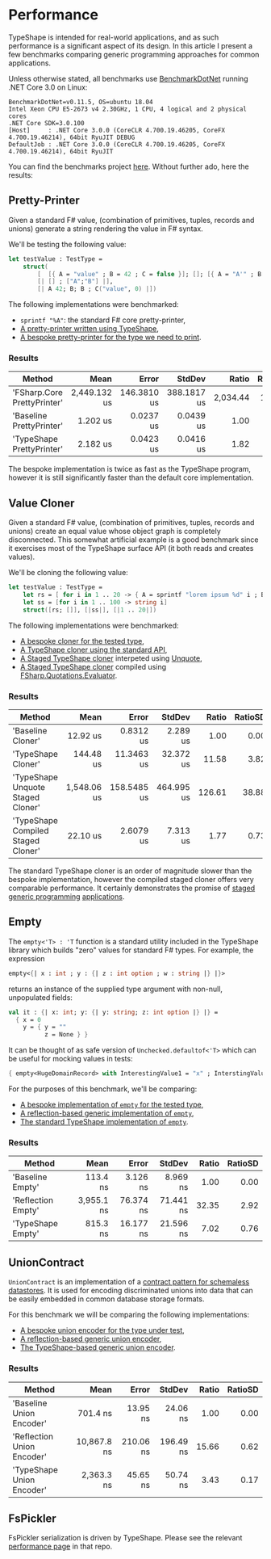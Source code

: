# Performance

TypeShape is intended for real-world applications, and as such performance is a significant aspect of its design.
In this article I present a few benchmarks comparing generic programming approaches for common applications.

Unless otherwise stated, all benchmarks use [BenchmarkDotNet](https://benchmarkdotnet.org/) running .NET Core 3.0 on Linux:
```
BenchmarkDotNet=v0.11.5, OS=ubuntu 18.04
Intel Xeon CPU E5-2673 v4 2.30GHz, 1 CPU, 4 logical and 2 physical cores
.NET Core SDK=3.0.100
[Host]     : .NET Core 3.0.0 (CoreCLR 4.700.19.46205, CoreFX 4.700.19.46214), 64bit RyuJIT DEBUG
DefaultJob : .NET Core 3.0.0 (CoreCLR 4.700.19.46205, CoreFX 4.700.19.46214), 64bit RyuJIT
```
You can find the benchmarks project [here](https://github.com/eiriktsarpalis/TypeShape/tree/master/tests/TypeShape.Benchmarks).
Without further ado, here the results:

## Pretty-Printer

Given a standard F# value, (combination of primitives, tuples, records and unions)
generate a string rendering the value in F# syntax. 

We'll be testing the following value:
```fsharp
let testValue : TestType = 
    struct(
        [  [{ A = "value" ; B = 42 ; C = false }]; []; [{ A = "A'" ; B = 0 ; C = true }] ],
        [| [] ; ["A";"B"] |], 
        [| A 42; B; B ; C("value", 0) |])
```

The following implementations were benchmarked:

* `sprintf "%A"`: the standard F# core pretty-printer,
* [A pretty-printer written using TypeShape](https://github.com/eiriktsarpalis/TypeShape/blob/57845c26d55d2d0ac9b4a2ead47cee446dbd2db7/samples/TypeShape.Samples/HKT/PrettyPrinter.fs),
* [A bespoke pretty-printer for the type we need to print](https://github.com/eiriktsarpalis/TypeShape/blob/57845c26d55d2d0ac9b4a2ead47cee446dbd2db7/tests/TypeShape.Benchmarks/PrettyPrinter.fs#L25-L45).
  
### Results
  
|                      Method |         Mean |       Error |      StdDev |    Ratio | RatioSD |
|---------------------------- |-------------:|------------:|------------:|---------:|--------:|
| &#39;FSharp.Core PrettyPrinter&#39; | 2,449.132 us | 146.3810 us | 388.1817 us | 2,034.44 |  179.25 |
|    &#39;Baseline PrettyPrinter&#39; |     1.202 us |   0.0237 us |   0.0439 us |     1.00 |    0.00 |
|   &#39;TypeShape PrettyPrinter&#39; |     2.182 us |   0.0423 us |   0.0416 us |     1.82 |    0.09 |

The bespoke implementation is twice as fast as the TypeShape program,
however it is still significantly faster than the default core implementation.

## Value Cloner

Given a standard F# value, (combination of primitives, tuples, records and unions)
create an equal value whose object graph is completely disconnected.
This somewhat artificial example is a good benchmark since it exercises most of the 
TypeShape surface API (it both reads and creates values).

We'll be cloning the following value:
```fsharp
let testValue : TestType =
    let rs = [ for i in 1 .. 20 -> { A = sprintf "lorem ipsum %d" i ; B = i ; C = i % 2 = 0 } ]
    let ss = [for i in 1 .. 100 -> string i]
    struct([rs; []], [|ss|], [|1 .. 20|])
```

The following implementations were benchmarked:
* [A bespoke cloner for the tested type](https://github.com/eiriktsarpalis/TypeShape/blob/57845c26d55d2d0ac9b4a2ead47cee446dbd2db7/tests/TypeShape.Benchmarks/Clone.fs#L14-L24),
* [A TypeShape cloner using the standard API](https://github.com/eiriktsarpalis/TypeShape/blob/57845c26d55d2d0ac9b4a2ead47cee446dbd2db7/src/TypeShape/Applications/Clone.fs),
* [A Staged TypeShape cloner](https://github.com/eiriktsarpalis/TypeShape/blob/57845c26d55d2d0ac9b4a2ead47cee446dbd2db7/tests/TypeShape.Tests/StagedClone.fs) interpeted using [Unquote](https://github.com/SwensenSoftware/unquote),
* [A Staged TypeShape cloner](https://github.com/eiriktsarpalis/TypeShape/blob/57845c26d55d2d0ac9b4a2ead47cee446dbd2db7/tests/TypeShape.Tests/StagedClone.fs) compiled using [FSharp.Quotations.Evaluator](https://github.com/fsprojects/FSharp.Quotations.Evaluator).

### Results

|                             Method |        Mean |       Error |     StdDev |  Ratio | RatioSD |
|----------------------------------- |------------:|------------:|-----------:|-------:|--------:|
|                  &#39;Baseline Cloner&#39; |    12.92 us |   0.8312 us |   2.289 us |   1.00 |    0.00 |
|                 &#39;TypeShape Cloner&#39; |   144.48 us |  11.3463 us |  32.372 us |  11.58 |    3.82 |
|  &#39;TypeShape Unquote Staged Cloner&#39; | 1,548.06 us | 158.5485 us | 464.995 us | 126.61 |   38.88 |
| &#39;TypeShape Compiled Staged Cloner&#39; |    22.10 us |   2.6079 us |   7.313 us |   1.77 |    0.73 |

The standard TypeShape cloner is an order of magnitude slower than the bespoke implementation, 
however the compiled staged cloner offers very comparable performance.
It certainly demonstrates the promise of [staged generic programming](http://fssnip.azurewebsites.net/7Ry/title/Staged-Generic-Equality)
[applications](http://fssnip.azurewebsites.net/7Rz/title/Staged-Generic-Hashcodes).

## Empty

The `empty<'T> : 'T` function is a standard utility included in the TypeShape library which 
builds "zero" values for standard F# types. For example, the expression
```fsharp
empty<{| x : int ; y : {| z : int option ; w : string |} |}>
```
returns an instance of the supplied type argument with non-null, unpopulated fields:
```fsharp
val it : {| x: int; y: {| y: string; z: int option |} |} =
  { x = 0
    y = { y = ""
          z = None } }
```
It can be thought of as safe version of `Unchecked.defaultof<'T>` which can be useful for mocking values in tests:
```fsharp
{ empty<HugeDomainRecord> with InterestingValue1 = "x" ; InterstingValue2 = 42 }
```

For the purposes of this benchmark, we'll be comparing:
* [A bespoke implementation of `empty` for the tested type](https://github.com/eiriktsarpalis/TypeShape/blob/08a90e8a5bbb8fc1293037a10d0c6b8ef55c518e/tests/TypeShape.Benchmarks/Empty.fs#L20-L21),
* [A reflection-based generic implementation of `empty`](https://github.com/eiriktsarpalis/TypeShape/blob/08a90e8a5bbb8fc1293037a10d0c6b8ef55c518e/tests/TypeShape.Benchmarks/Empty.fs#L23-L54),
* [The standard TypeShape implementation of `empty`](https://github.com/eiriktsarpalis/TypeShape/blob/08a90e8a5bbb8fc1293037a10d0c6b8ef55c518e/src/TypeShape/Applications/Empty.fs).

### Results

|             Method |       Mean |     Error |    StdDev | Ratio | RatioSD |
|------------------- |-----------:|----------:|----------:|------:|--------:|
|   'Baseline Empty' |   113.4 ns |  3.126 ns |  8.969 ns |  1.00 |    0.00 |
| 'Reflection Empty' | 3,955.1 ns | 76.374 ns | 71.441 ns | 32.35 |    2.92 |
|  'TypeShape Empty' |   815.3 ns | 16.177 ns | 21.596 ns |  7.02 |    0.76 |

## UnionContract

`UnionContract` is an implementation of a [contract pattern for schemaless datastores](https://eiriktsarpalis.wordpress.com/2018/10/30/a-contract-pattern-for-schemaless-datastores/). 
It is used for encoding discriminated unions into data that can be easily embedded in common database storage formats.

For this benchmark we will be comparing the following implementations:

* [A bespoke union encoder for the type under test](https://github.com/eiriktsarpalis/TypeShape/blob/08a90e8a5bbb8fc1293037a10d0c6b8ef55c518e/tests/TypeShape.Benchmarks/UnionContract.fs#L36-L66),
* [A reflection-based generic union encoder](https://github.com/eiriktsarpalis/TypeShape/blob/08a90e8a5bbb8fc1293037a10d0c6b8ef55c518e/tests/TypeShape.Benchmarks/UnionContract.fs#L68-L87),
* [The TypeShape-based generic union encoder](https://github.com/eiriktsarpalis/TypeShape/blob/08a90e8a5bbb8fc1293037a10d0c6b8ef55c518e/src/TypeShape/Applications/UnionContract.fs).

### Results

|                     Method |        Mean |     Error |    StdDev | Ratio | RatioSD |
|--------------------------- |------------:|----------:|----------:|------:|--------:|
|   &#39;Baseline Union Encoder&#39; |    701.4 ns |  13.95 ns |  24.06 ns |  1.00 |    0.00 |
| &#39;Reflection Union Encoder&#39; | 10,867.8 ns | 210.06 ns | 196.49 ns | 15.66 |    0.62 |
|  &#39;TypeShape Union Encoder&#39; |  2,363.3 ns |  45.65 ns |  50.74 ns |  3.43 |    0.17 |

## FsPickler

FsPickler serialization is driven by TypeShape. Please see the relevant [performance page](https://github.com/mbraceproject/FsPickler/wiki/.NET-Core-Benchmarks) in that repo.
